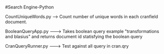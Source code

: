 #Search Engine-Python

CountUniqueWords.py --> Count number of unique words in each cranfield document.

BooleanQueryApp.py ---> Takes boolean query example "transformations and blasius" and returns document id statisfying the boolean query

CranQueryRunner.py ---> Test against all query in cran.qry
